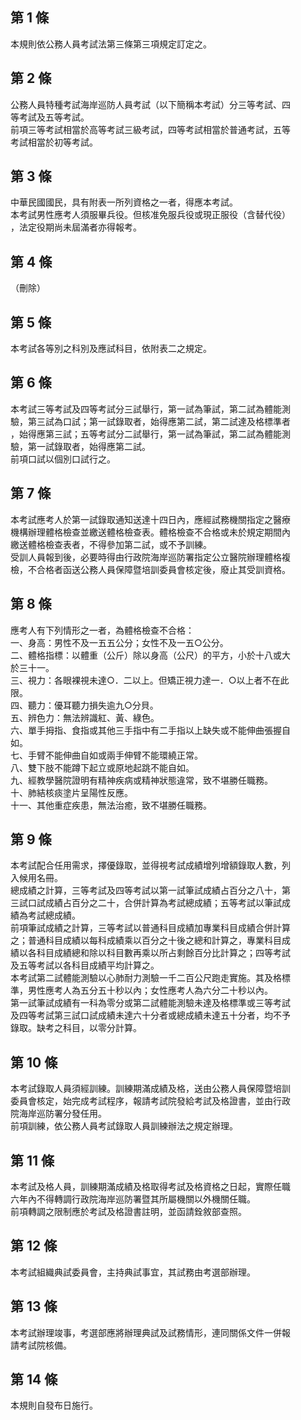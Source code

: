 第 1 條
-------
本規則依公務人員考試法第三條第三項規定訂定之。

第 2 條
-------
公務人員特種考試海岸巡防人員考試（以下簡稱本考試）分三等考試、四  
等考試及五等考試。  
前項三等考試相當於高等考試三級考試，四等考試相當於普通考試，五等  
考試相當於初等考試。

第 3 條
-------
中華民國國民，具有附表一所列資格之一者，得應本考試。  
本考試男性應考人須服畢兵役。但核准免服兵役或現正服役（含替代役）  
，法定役期尚未屆滿者亦得報考。

第 4 條
-------
（刪除）

第 5 條
-------
本考試各等別之科別及應試科目，依附表二之規定。

第 6 條
-------
本考試三等考試及四等考試分三試舉行，第一試為筆試，第二試為體能測  
驗，第三試為口試；第一試錄取者，始得應第二試，第二試達及格標準者  
，始得應第三試；五等考試分二試舉行，第一試為筆試，第二試為體能測  
驗，第一試錄取者，始得應第二試。  
前項口試以個別口試行之。

第 7 條
-------
本考試應考人於第一試錄取通知送達十四日內，應經試務機關指定之醫療  
機構辦理體格檢查並繳送體格檢查表。體格檢查不合格或未於規定期間內  
繳送體格檢查表者，不得參加第二試，或不予訓練。  
受訓人員報到後，必要時得由行政院海岸巡防署指定公立醫院辦理體格複  
檢，不合格者函送公務人員保障暨培訓委員會核定後，廢止其受訓資格。

第 8 條
-------
應考人有下列情形之一者，為體格檢查不合格：  
一、身高：男性不及一五五公分；女性不及一五○公分。  
二、體格指標：以體重（公斤）除以身高（公尺）的平方，小於十八或大  
    於三十一。  
三、視力：各眼裸視未達○．二以上。但矯正視力達一．○以上者不在此  
    限。  
四、聽力：優耳聽力損失逾九○分貝。  
五、辨色力：無法辨識紅、黃、綠色。  
六、單手拇指、食指或其他三手指中有二手指以上缺失或不能伸曲張握自  
    如。  
七、手臂不能伸曲自如或兩手伸臂不能環繞正常。  
八、雙下肢不能蹲下起立或原地起跳不能自如。  
九、經教學醫院證明有精神疾病或精神狀態違常，致不堪勝任職務。  
十、肺結核痰塗片呈陽性反應。  
十一、其他重症疾患，無法治癒，致不堪勝任職務。

第 9 條
-------
本考試配合任用需求，擇優錄取，並得視考試成績增列增額錄取人數，列  
入候用名冊。  
總成績之計算，三等考試及四等考試以第一試筆試成績占百分之八十，第  
三試口試成績占百分之二十，合併計算為考試總成績；五等考試以筆試成  
績為考試總成績。  
前項筆試成績之計算，三等考試以普通科目成績加專業科目成績合併計算  
之；普通科目成績以每科成績乘以百分之十後之總和計算之，專業科目成  
績以各科目成績總和除以科目數再乘以所占剩餘百分比計算之；四等考試  
及五等考試以各科目成績平均計算之。  
本考試第二試體能測驗以心肺耐力測驗一千二百公尺跑走實施。其及格標  
準，男性應考人為五分五十秒以內；女性應考人為六分二十秒以內。  
第一試筆試成績有一科為零分或第二試體能測驗未達及格標準或三等考試  
及四等考試第三試口試成績未達六十分者或總成績未達五十分者，均不予  
錄取。缺考之科目，以零分計算。

第 10 條
--------
本考試錄取人員須經訓練。訓練期滿成績及格，送由公務人員保障暨培訓  
委員會核定，始完成考試程序，報請考試院發給考試及格證書，並由行政  
院海岸巡防署分發任用。  
前項訓練，依公務人員考試錄取人員訓練辦法之規定辦理。

第 11 條
--------
本考試及格人員，訓練期滿成績及格取得考試及格資格之日起，實際任職  
六年內不得轉調行政院海岸巡防署暨其所屬機關以外機關任職。  
前項轉調之限制應於考試及格證書註明，並函請銓敘部查照。

第 12 條
--------
本考試組織典試委員會，主持典試事宜，其試務由考選部辦理。

第 13 條
--------
本考試辦理竣事，考選部應將辦理典試及試務情形，連同關係文件一併報  
請考試院核備。

第 14 條
--------
本規則自發布日施行。

